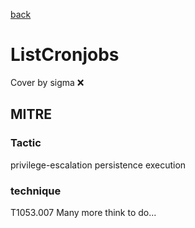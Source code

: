 [back](../index.md)
# ListCronjobs
Cover by sigma :x: 
## MITRE
### Tactic
privilege-escalation
persistence
execution
### technique
T1053.007
Many more think to do...